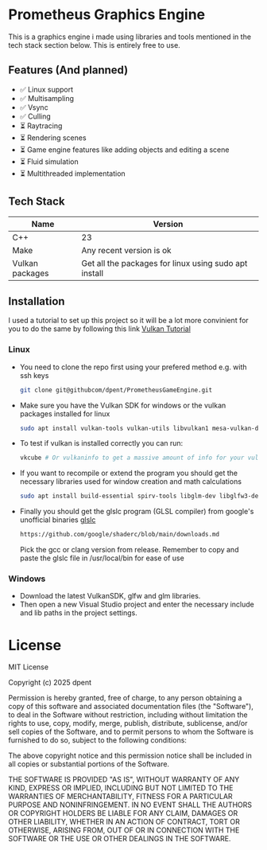 # Prometheus Graphics Engine

This is a graphics engine i made using libraries and tools mentioned in the tech stack section below. This is entirely free to use.

## Features (And planned)
- ✅ Linux support
- ✅ Multisampling
- ✅ Vsync
- ✅ Culling
- ⏳ Raytracing
- ⏳ Rendering scenes
- ⏳ Game engine features like adding objects and editing a scene
- ⏳ Fluid simulation
- ⏳ Multithreaded implementation

## Tech Stack
| Name | Version |
|----------|----------|
| C++    | 23     |
| Make    | Any recent version is ok     |
| Vulkan packages | Get all the packages for linux using sudo apt install |

## Installation
I used a tutorial to set up this project so it will be a lot more convinient for you to do the same by following this link 
[Vulkan Tutorial](https://vulkan-tutorial.com/Development_environment)

### Linux
- You need to clone the repo first using your prefered method e.g. with ssh keys
  ``` bash
  git clone git@githubcom/dpent/PrometheusGameEngine.git
  ```
- Make sure you have the Vulkan SDK for windows or the vulkan packages installed for linux
  ``` bash
  sudo apt install vulkan-tools vulkan-utils libvulkan1 mesa-vulkan-drivers libvulkan-dev
  ```
- To test if vulkan is installed correctly you can run:
  ``` bash
  vkcube # Or vulkaninfo to get a massive amount of info for your vulkan version
  ```
- If you want to recompile or extend the program you should get the necessary libraries used for window creation and math calculations
  ``` bash
  sudo apt install build-essential spirv-tools libglm-dev libglfw3-dev
  ```
- Finally you should get the glslc program (GLSL compiler) from google's unofficial binaries [glslc](https://github.com/google/shaderc/blob/main/downloads.md)
  ``` bash
  https://github.com/google/shaderc/blob/main/downloads.md
  ```
  Pick the gcc or clang version from release. Remember to copy and paste the glslc file in /usr/local/bin for ease of use
### Windows
- Download the latest VulkanSDK, glfw and glm libraries.
- Then open a new Visual Studio project and enter the necessary include and lib paths in the project settings.

# License
MIT License

Copyright (c) 2025 dpent

Permission is hereby granted, free of charge, to any person obtaining a copy
of this software and associated documentation files (the "Software"), to deal
in the Software without restriction, including without limitation the rights
to use, copy, modify, merge, publish, distribute, sublicense, and/or sell
copies of the Software, and to permit persons to whom the Software is
furnished to do so, subject to the following conditions:

The above copyright notice and this permission notice shall be included in all
copies or substantial portions of the Software.

THE SOFTWARE IS PROVIDED "AS IS", WITHOUT WARRANTY OF ANY KIND, EXPRESS OR
IMPLIED, INCLUDING BUT NOT LIMITED TO THE WARRANTIES OF MERCHANTABILITY,
FITNESS FOR A PARTICULAR PURPOSE AND NONINFRINGEMENT. IN NO EVENT SHALL THE
AUTHORS OR COPYRIGHT HOLDERS BE LIABLE FOR ANY CLAIM, DAMAGES OR OTHER
LIABILITY, WHETHER IN AN ACTION OF CONTRACT, TORT OR OTHERWISE, ARISING FROM,
OUT OF OR IN CONNECTION WITH THE SOFTWARE OR THE USE OR OTHER DEALINGS IN THE
SOFTWARE.
